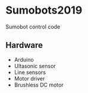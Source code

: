 # Sumobots2019
Sumobot control code

## Hardware
- Arduino
- Ultasonic sensor
- Line sensors
- Motor driver
- Brushless DC motor
 
